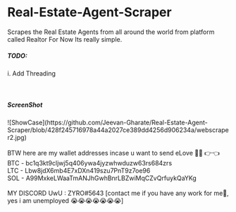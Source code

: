 # Real-Estate-Agent-Scraper
Scrapes the Real Estate Agents from all around the world from platform called Realtor
For Now Its really simple. 

<h5>TODO:</h5>
i.  Add Threading <br> 
<br>
<br>
<h5>ScreenShot</h5>    
![ShowCase](https://github.com/Jeevan-Gharate/Real-Estate-Agent-Scraper/blob/428f245716978a44a2027ce389dd4256d906234a/webscraper2.jpg)

<br>
<br>
BTW here are my wallet addresses incase u want to send eLove 🥺💖 👉👈
<br>
BTC - bc1q3kt9cljwj5q406ywa4jyzwhwduzw63rs684zrs <br>
LTC - Lbw8jdX6mb4E7xDXn419szu7PnT9z7oe96 <br>
SOL - A99MxkeLWaaTmANJhGwhBnrLBZwiMqCZvQrfuykQaYKg <br>
<br>
MY DISCORD UwU : ZYRO#5643 [contact me if you have any work for me🤑, yes i am unemployed 😭😭😭😭😭😭😭]
